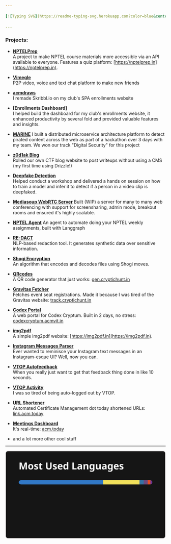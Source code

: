 ```yaml
---

[![Typing SVG](https://readme-typing-svg.herokuapp.com?color=blue&center=true&multiline=true&width=900&size=40&lines=hey,+i+do+tech+for+fun+++++++++++)](https://github.com/theg1239)

---
```


### Projects:

- **[NPTELPrep](https://github.com/theg1239/nptel-api)**  
  A project to make NPTEL course materials more accessible via an API available to everyone. Features a quiz platform: [https://nptelprep.in](https://nptelprep.in).

- **[Vimegle](https://github.com/theg1239/vimegle-web)**  
  P2P video, voice and text chat platform to make new friends

- **[acmdraws](https://github.com/theg1239/acmdraws-backend)**  
  I remade Skribbl.io on my club's SPA enrollments website

- **[Enrollments Dashboard]**  
  I helped build the dashboard for my club's enrollments website, it enhanced productivity by several fold and provided valuable features and insights.

- **[MARINE](https://github.com/MARINE-AI/MARINE)**
  I built a distributed microservice architecture platform to detect pirated content across the web as part of a hackathon over 3 days with my team.
  We won our track "Digital Security" for this project

- **[z0d1ak Blog](https://github.com/theg1239/z0d1ak)**  
  Rolled our own CTF blog website to post writeups without using a CMS (my first time using Drizzle!)

- **[Deepfake Detection](https://github.com/ACM-VIT/QualityWeek_DeepfakeDetection)**  
  Helped conduct a workshop and delivered a hands on session on how to train a model and infer it to detect if a person in a video clip is deepfaked.

- **[Mediasoup WebRTC Server](https://github.com/theg1239/mediasoup)**
  Built (WIP) a server for many to many web conferencing with support for screensharing, admin mode, breakout rooms and ensured it's highly scalable.

- **[NPTEL Agent](https://github.com/theg1239/nptel-agent)**
  An agent to automate doing your NPTEL weekly assignments, built with Langgraph

- **[RE-DACT](https://github.com/theg1239/RE-DACT)**  
  NLP-based redaction tool. It generates synthetic data over sensitive information.

- **[Shogi Encryption](https://github.com/theg1239/shogiencryption)**  
  An algorithm that encodes and decodes files using Shogi moves.

- **[QRcodes](https://github.com/theg1239/QRcodes)**  
  A QR code generator that just works: [gen.cryptichunt.in](https://gen.cryptichunt.in)

- **[Gravitas Fetcher](https://github.com/theg1239/gravitas-fetcher)**  
  Fetches event seat registrations. Made it because I was tired of the Gravitas website: [track.cryptichunt.in](https://track.cryptichunt.in)

- **[Codex Portal](https://github.com/theg1239/codex-portal)**  
  A web portal for Codex Cryptum. Built in 2 days, no stress: [codexcryptum.acmvit.in](https://codexcryptum.acmvit.in)

- **[img2pdf](https://github.com/theg1239/img2pdf)**  
  A simple img2pdf website: [https://img2pdf.in](https://img2pdf.in).

- **[Instagram Messages Parser](https://github.com/theg1239/instagram-messages-parser)**  
  Ever wanted to reminisce your Instagram text messages in an Instagram-esque UI? Well, now you can.

- **[VTOP Autofeedback](https://github.com/theg1239/VTOP-autofeedback)**  
  When you really just want to get that feedback thing done in like 10 seconds.

- **[VTOP Activity](https://github.com/theg1239/VTOP-activity)**  
  I was so tired of being auto-logged out by VTOP.

- **[URL Shortener](https://github.com/theg1239/url-shortener)**  
  Automated Certificate Management dot today shortened URLs: [link.acm.today](https://link.acm.today)

- **[Meetings Dashboard](https://github.com/theg1239/meeting-dashboard)**  
  It's real-time: [acm.today](https://acm.today)

- and a lot more other cool stuff

---

![GitHub Stats](./stats.svg)
